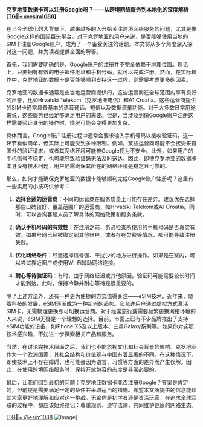 **克罗地亚数据卡可以注册Google吗？——从跨境网络服务到本地化的深度解析[[TG💪+ @esim1088](https://t.me/s/esim1088)]**

在当今全球化的大背景下，越来越多的人开始关注跨境网络服务的问题，尤其是像Google这样的国际巨头平台。对于克罗地亚的用户来说，是否能够使用当地的SIM卡注册Google账户，成为了一个备受关注的话题。本文将从多个角度深入探讨这一问题，并为读者提供全面的解答。

首先，我们需要明确的是，Google账户的注册并不完全依赖于地理位置。理论上，只要拥有有效的电子邮件地址和手机号码，就可以完成注册。然而，在实际操作中，克罗地亚的数据卡是否能够顺利支持这一过程，则需要考虑更多的因素。

克罗地亚的数据卡通常是由当地运营商提供的，这些运营商在全球范围内享有良好的声誉，比如Hrvatski Telekom（克罗地亚电信）和A1 Croatia。这些运营商提供的SIM卡通常具备基本的语音通话、短信以及数据流量功能。对于大多数日常用途来说，这些服务已经足够满足用户的需要。但是，当涉及到像Google账户注册这样需要验证身份的操作时，情况可能会变得更加复杂。

具体而言，Google账户注册过程中通常会要求输入手机号码以接收验证码。这一环节看似简单，但实际上可能受到多种限制。例如，某些运营商可能不会接受来自国外的验证请求，或者其网络环境可能被Google视为不安全。此外，如果用户的手机信号不稳定，也可能导致验证码无法及时送达。因此，即便克罗地亚的数据卡本身没有技术问题，用户仍需确保其所在的网络环境是稳定且可靠的。

那么，如何才能确保克罗地亚的数据卡能够顺利完成Google账户注册呢？这里有一些实用的小技巧供参考：

1. **选择合适的运营商**：不同的运营商在服务质量上可能存在差异。建议优先选择那些口碑较好、覆盖范围广的运营商，如Hrvatski Telekom或A1 Croatia。同时，可以咨询客服人员了解具体的网络政策和服务条款。
   
2. **确认手机号码的有效性**：在注册之前，务必检查所使用的手机号码是否真实有效。如果号码已经被绑定到其他账户，或者存在欠费等情况，都可能导致注册失败。

3. **优化网络条件**：尽量选择信号强、干扰少的地方进行操作。如果是在室内，可以尝试靠近窗户或使用Wi-Fi辅助网络连接。

4. **耐心等待验证码**：有时，由于网络延迟或其他原因，验证码可能需要较长时间才能到达。此时，保持冷静并耐心等待是很重要的。

除了上述方法外，还有一种更为便捷的方式值得关注——eSIM技术。近年来，随着科技的发展，eSIM逐渐成为一种新兴的趋势。它允许用户通过虚拟方式激活SIM卡，无需物理更换即可切换运营商。对于经常旅行或需要频繁更换网络环境的人来说，eSIM无疑是一个理想的选择。目前，市面上已有不少品牌推出了支持eSIM功能的设备，如iPhone XS及以上版本、三星Galaxy系列等。如果你对这项技术感兴趣，不妨进一步探索相关产品和服务。

当然，在讨论完技术层面之后，我们也不能忽视文化和社会背景的影响。克罗地亚作为一个欧洲国家，其社会结构和价值观与中国有着显著的不同。在这种情况下，即使技术上不存在障碍，也可能会因为语言、习惯等方面的差异而产生误解。因此，在使用跨境网络服务时，保持开放包容的态度是非常必要的。

最后，让我们回到最初的问题：克罗地亚数据卡能否注册Google？答案是肯定的，但前提是需要满足一定的条件并采取适当的措施。希望本文所提供的信息能帮助大家更好地理解和应对这一挑战。无论你是初学者还是资深玩家，在追求全球互联的过程中，都应该始终铭记：尊重规则、遵守法律，共同维护健康的网络生态。

[[TG💪+ @esim1088](https://t.me/s/esim1088) ![Image](https://i.postimg.cc/4NQfJmqS/Snipaste-2025-05-13-00-14-12.png)]